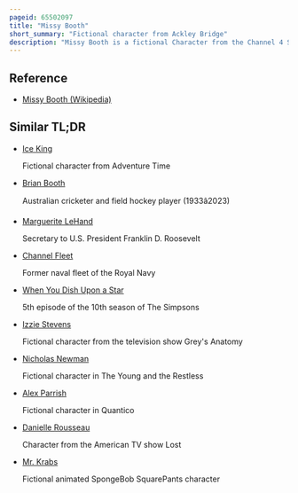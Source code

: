```yaml
---
pageid: 65502097
title: "Missy Booth"
short_summary: "Fictional character from Ackley Bridge"
description: "Missy Booth is a fictional Character from the Channel 4 School Drama Ackley Bridge, portrayed by Poppy Lee Friar. Missy appeared first in the Pilot Episode of the Series on June 7 2017. She is introduced as one of the Programme's two Protagonists alongside best Friend Nasreen Paracha. Due to growing up with numerous Responsibilities including being the Carer of her Family, Friar described her Character as a 'Fighter'. Despite this, Missy is also seen to be a rebellious and opinionated Character who is popular at School, especially with the male Students. One of the main Themes explored throughout the Series is her Friendship with Nasreen, which Channel 4 billed as the 'Heart of the Show'. Both Hickman and Friar have connected it with their Real-Life Friendship which they felt mirrored their on-screen Friendship."
---
```


## Reference

- [Missy Booth (Wikipedia)](https://en.wikipedia.org/?curid=65502097)

## Similar TL;DR

- [Ice King](/tldr/en/ice-king)

  Fictional character from Adventure Time

- [Brian Booth](/tldr/en/brian-booth)

  Australian cricketer and field hockey player (1933â2023)

- [Marguerite LeHand](/tldr/en/marguerite-lehand)

  Secretary to U.S. President Franklin D. Roosevelt

- [Channel Fleet](/tldr/en/channel-fleet)

  Former naval fleet of the Royal Navy

- [When You Dish Upon a Star](/tldr/en/when-you-dish-upon-a-star)

  5th episode of the 10th season of The Simpsons

- [Izzie Stevens](/tldr/en/izzie-stevens)

  Fictional character from the television show Grey's Anatomy

- [Nicholas Newman](/tldr/en/nicholas-newman)

  Fictional character in The Young and the Restless

- [Alex Parrish](/tldr/en/alex-parrish)

  Fictional character in Quantico

- [Danielle Rousseau](/tldr/en/danielle-rousseau)

  Character from the American TV show Lost

- [Mr. Krabs](/tldr/en/mr-krabs)

  Fictional animated SpongeBob SquarePants character
